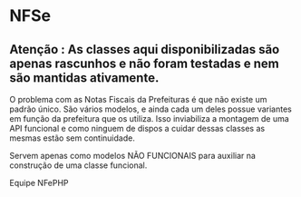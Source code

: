 NFSe
===============

Atenção : As classes aqui disponibilizadas são apenas rascunhos e não foram testadas e nem são mantidas ativamente.
---------

O problema com as Notas Fiscais da Prefeituras é que não existe um padrão único. 
São vários modelos, e ainda cada um deles possue variantes em função da prefeitura que os utiliza.
Isso inviabiliza a montagem de uma API funcional e como ninguem de dispos a cuidar dessas classes as mesmas estão sem continuidade.

Servem apenas como modelos NÃO FUNCIONAIS para auxiliar na construção de uma classe funcional.

Equipe NFePHP

